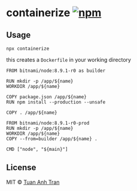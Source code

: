 # containerize [![npm](https://img.shields.io/npm/v/containerize.svg?style=flat-square)](https://npm.im/containerize)

## Usage

```
npx containerize
```

this creates a `Dockerfile` in your working directory

```
FROM bitnami/node:8.9.1-r0 as builder

RUN mkdir -p /app/${name}
WORKDIR /app/${name}

COPY package.json /app/${name}
RUN npm install --production --unsafe

COPY . /app/${name}

FROM bitnami/node:8.9.1-r0-prod
RUN mkdir -p /app/${name}
WORKDIR /app/${name}
COPY --from=builder /app/${name} .

CMD ["node", "${main}"]
```

## License

MIT © [Tuan Anh Tran](https://github.com/tuananh)

